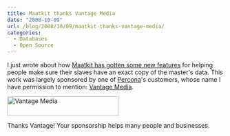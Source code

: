 ```yaml
---
title: Maatkit thanks Vantage Media
date: "2008-10-09"
url: /blog/2008/10/09/maatkit-thanks-vantage-media/
categories:
  - Databases
  - Open Source
---
```

I just wrote about how [Maatkit has gotten some new features](/blog/2008/10/04/how-to-check-mysql-replication-integrity-continually/) for helping people make sure their slaves have an exact copy of the master's data. This work was largely sponsored by one of [Percona](http://www.percona.com/)'s customers, whose name I have permission to mention: [Vantage Media](http://www.vantagemedia.com/).

[<img src="http://www.vantagemedia.com/images/logo.gif" alt="Vantage Media" width="260" height="45" />](http://www.vantagemedia.com/)

Thanks Vantage! Your sponsorship helps many people and businesses.


